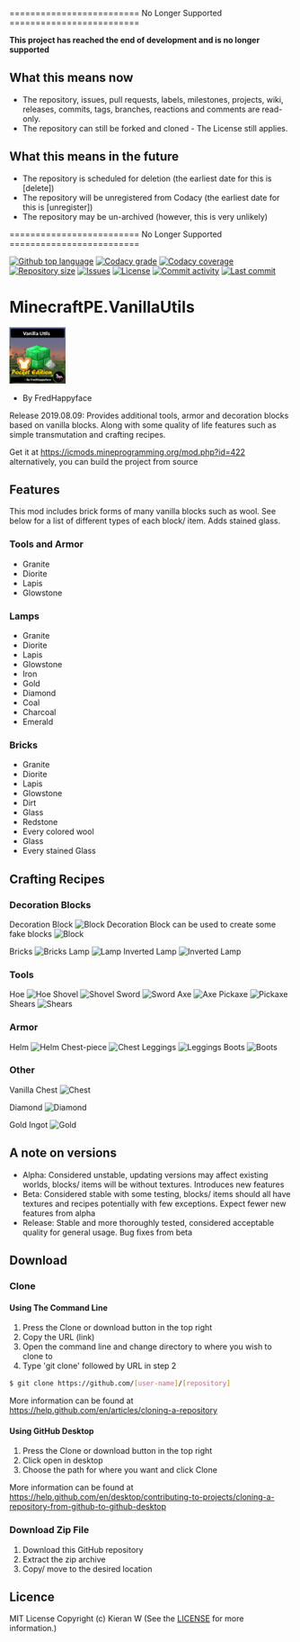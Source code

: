 ========================= No Longer Supported =========================

**This project has reached the end of development and is no longer
supported**

## What this means now
- The repository, issues, pull requests, labels, milestones, projects, wiki,
releases, commits, tags, branches, reactions and comments are read-only.
- The repository can still be forked and cloned - The License still applies.

## What this means in the future
- The repository is scheduled for deletion (the earliest date for this is
[delete])
- The repository will be unregistered from Codacy (the earliest date for this is
[unregister])
- The repository may be un-archived (however, this is very unlikely)

========================= No Longer Supported =========================

<p float="left">
<a href="../../"><img src="https://img.shields.io/github/languages/top/fredhappyface/MinecraftPE.VanillaUtils.svg?style=flat-square" alt="Github top language"></a>
<a href="https://www.codacy.com/manual/FredHappyface/MinecraftPE.VanillaUtils"><img src="https://img.shields.io/codacy/grade/195d422cc13b4fa5b25d12e5b45cc6d3.svg?style=flat-square" alt="Codacy grade"></a>
<a href="https://www.codacy.com/manual/FredHappyface/MinecraftPE.VanillaUtils"><img src="https://img.shields.io/codacy/coverage/195d422cc13b4fa5b25d12e5b45cc6d3.svg?style=flat-square" alt="Codacy coverage"></a>
<a href="../../"><img src="https://img.shields.io/github/repo-size/fredhappyface/MinecraftPE.VanillaUtils.svg?style=flat-square" alt="Repository size"></a>
<a href="../../issues"><img src="https://img.shields.io/github/issues/fredhappyface/MinecraftPE.VanillaUtils.svg?style=flat-square" alt="Issues"></a>
<a href="/LICENSE.md"><img src="https://img.shields.io/github/license/fredhappyface/MinecraftPE.VanillaUtils.svg?style=flat-square" alt="License"></a>
<a href="../../commits/master"><img src="https://img.shields.io/github/commit-activity/m/fredhappyface/MinecraftPE.VanillaUtils.svg?style=flat-square" alt="Commit activity"></a>
<a href="../../commits/master"><img src="https://img.shields.io/github/last-commit/fredhappyface/MinecraftPE.VanillaUtils.svg?style=flat-square" alt="Last commit"></a>
</p>

# MinecraftPE.VanillaUtils

<img src="mod_icon-128.png" alt="Project Icon" width="100">

- By FredHappyface

Release 2019.08.09:
Provides additional tools, armor and decoration blocks based on vanilla blocks. Along with some quality of life features such as simple transmutation and crafting recipes.

Get it at https://icmods.mineprogramming.org/mod.php?id=422
alternatively, you can build the project from source

## Features
This mod includes brick forms of many vanilla blocks such as wool. See below for a list of different types of each block/ item. Adds stained glass.


### Tools and Armor 
- Granite 
- Diorite
- Lapis 
- Glowstone 

### Lamps
- Granite 
- Diorite
- Lapis 
- Glowstone 
- Iron
- Gold
- Diamond
- Coal
- Charcoal
- Emerald


### Bricks 
- Granite 
- Diorite
- Lapis 
- Glowstone 
- Dirt
- Glass
- Redstone
- Every colored wool
- Glass
- Every stained Glass


## Crafting Recipes 

### Decoration Blocks

Decoration Block 
![Block ](https://raw.githubusercontent.com/FredHappyface/Minecraft.VanillaUtils/master/readme-assets/screenshots/crafting/decoration_block.PNG "Block ")
Decoration Block can be used to create some fake blocks 
![Block ](https://raw.githubusercontent.com/FredHappyface/Minecraft.VanillaUtils/master/readme-assets/screenshots/crafting/fake_block.PNG "Block ")

Bricks
![Bricks](https://raw.githubusercontent.com/FredHappyface/Minecraft.VanillaUtils/master/readme-assets/screenshots/crafting/bricks.PNG "Bricks")
Lamp 
![Lamp ](https://raw.githubusercontent.com/FredHappyface/Minecraft.VanillaUtils/master/readme-assets/screenshots/crafting/lamp.PNG "Lamp ")
Inverted Lamp
![Inverted Lamp](https://raw.githubusercontent.com/FredHappyface/Minecraft.VanillaUtils/master/readme-assets/screenshots/crafting/lamp_inverted.PNG "Inverted Lamp")

### Tools 

Hoe 
![Hoe](https://raw.githubusercontent.com/FredHappyface/Minecraft.VanillaUtils/master/readme-assets/screenshots/crafting/hoe.PNG "Hoe")
Shovel 
![Shovel](https://raw.githubusercontent.com/FredHappyface/Minecraft.VanillaUtils/master/readme-assets/screenshots/crafting/shovel.PNG "Shovel")
Sword
![Sword](https://raw.githubusercontent.com/FredHappyface/Minecraft.VanillaUtils/master/readme-assets/screenshots/crafting/sword.PNG "Sword")
Axe 
![Axe ](https://raw.githubusercontent.com/FredHappyface/Minecraft.VanillaUtils/master/readme-assets/screenshots/crafting/axe.PNG "Axe ")
Pickaxe 
![Pickaxe ](https://raw.githubusercontent.com/FredHappyface/Minecraft.VanillaUtils/master/readme-assets/screenshots/crafting/pickaxe.PNG "Pickaxe ")
Shears 
![Shears ](https://raw.githubusercontent.com/FredHappyface/Minecraft.VanillaUtils/master/readme-assets/screenshots/crafting/shears.PNG "Shears ")

### Armor 

Helm
![Helm](https://raw.githubusercontent.com/FredHappyface/Minecraft.VanillaUtils/master/readme-assets/screenshots/crafting/helm.PNG "Helm")
Chest-piece
![Chest](https://raw.githubusercontent.com/FredHappyface/Minecraft.VanillaUtils/master/readme-assets/screenshots/crafting/chest.PNG "Chest")
Leggings 
![Leggings ](https://raw.githubusercontent.com/FredHappyface/Minecraft.VanillaUtils/master/readme-assets/screenshots/crafting/leggings.PNG "Leggings ")
Boots 
![Boots ](https://raw.githubusercontent.com/FredHappyface/Minecraft.VanillaUtils/master/readme-assets/screenshots/crafting/boots.PNG "Boots ")

### Other

Vanilla Chest
![Chest](https://raw.githubusercontent.com/FredHappyface/Minecraft.VanillaUtils/master/readme-assets/screenshots/crafting/chest_block.PNG "Chest")

Diamond
![Diamond](https://raw.githubusercontent.com/FredHappyface/Minecraft.VanillaUtils/master/readme-assets/screenshots/crafting/transmutation_diamond.PNG "Diamond")

Gold Ingot
![Gold ](https://raw.githubusercontent.com/FredHappyface/Minecraft.VanillaUtils/master/readme-assets/screenshots/crafting/transmutation_gold.PNG "Gold ")

## A note on versions
- Alpha: Considered unstable, updating versions may affect existing worlds, blocks/ items will be without textures. Introduces new features
- Beta: Considered stable with some testing, blocks/ items should all have textures and recipes potentially with few exceptions. Expect fewer new features from alpha
- Release: Stable and more thoroughly tested, considered acceptable quality for general usage. Bug fixes from beta

## Download
### Clone
#### Using The Command Line 
1. Press the Clone or download button in the top right
2. Copy the URL (link)
3. Open the command line and change directory to where you wish to clone to
4. Type 'git clone' followed by URL in step 2
```bash
$ git clone https://github.com/[user-name]/[repository]
```

More information can be found at https://help.github.com/en/articles/cloning-a-repository 

#### Using GitHub Desktop
1. Press the Clone or download button in the top right
2. Click open in desktop
3. Choose the path for where you want and click Clone

More information can be found at https://help.github.com/en/desktop/contributing-to-projects/cloning-a-repository-from-github-to-github-desktop 

### Download Zip File

1. Download this GitHub repository
2. Extract the zip archive
3. Copy/ move to the desired location


## Licence 
MIT License
Copyright (c) Kieran W
(See the [LICENSE](/LICENSE.md) for more information.)

